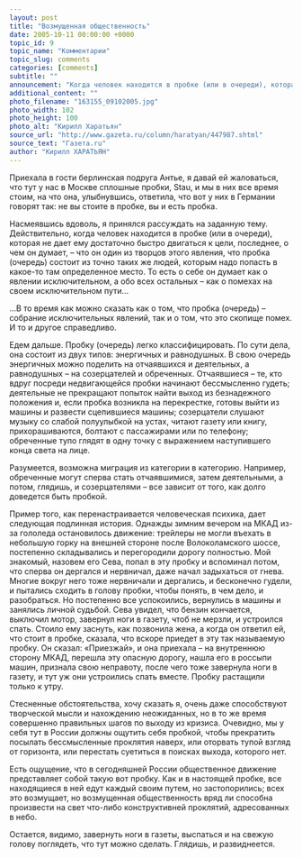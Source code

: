 ```yaml
---
layout: post
title: "Возмущенная общественность"
date: 2005-10-11 00:00:00 +0000
topic_id: 9
topic_name: "Комментарии"
topic_slug: comments
categories: [comments]
subtitle: ""
announcement: "Когда человек находится в пробке (или в очереди), которая не дает ему достаточно быстро двигаться к цели, последнее, о чем он думает, – что он один из творцов этого явления, что пробка (очередь) состоит из точно таких же людей, которым надо попасть в какое-то там определенное место. То есть о себе он думает как о явлении исключительном, а обо всех остальных – как о помехах на своем исключительном пути..."
additional_content: ""
photo_filename: "163155_09102005.jpg"
photo_width: 102
photo_height: 100
photo_alt: "Кирилл Харатьян"
source_url: "http://www.gazeta.ru/column/haratyan/447987.shtml"
source_text: "Газета.ru"
author: "Кирилл ХАРАТЬЯН"
---
```

Приехала в гости берлинская подруга Антье, я давай ей жаловаться, что тут у нас в Москве сплошные пробки, Stau, и мы в них все время стоим, на что она, улыбнувшись, ответила, что вот у них в Германии говорят так: не вы стоите в пробке, вы и есть пробка.

Насмеявшись вдоволь, я принялся рассуждать на заданную тему. Действительно, когда человек находится в пробке (или в очереди), которая не дает ему достаточно быстро двигаться к цели, последнее, о чем он думает, – что он один из творцов этого явления, что пробка (очередь) состоит из точно таких же людей, которым надо попасть в какое-то там определенное место. То есть о себе он думает как о явлении исключительном, а обо всех остальных – как о помехах на своем исключительном пути...

...В то время как можно сказать как о том, что пробка (очередь) – собрание исключительных явлений, так и о том, что это скопище помех. И то и другое справедливо.

Едем дальше. Пробку (очередь) легко классифицировать. По сути дела, она состоит из двух типов: энергичных и равнодушных. В свою очередь энергичных можно поделить на отчаявшихся и деятельных, а равнодушных – на созерцателей и обреченных. Отчаявшиеся – те, кто вдруг посреди недвигающейся пробки начинают бессмысленно гудеть; деятельные не прекращают попыток найти выход из безнадежного положения и, если пробка возникла на перекрестке, готовы выйти из машины и развести сцепившиеся машины; созерцатели слушают музыку со слабой полуулыбкой на устах, читают газету или книгу, прихорашиваются, болтают с пассажирами или по телефону; обреченные тупо глядят в одну точку с выражением наступившего конца света на лице.

Разумеется, возможна миграция из категории в категорию. Например, обреченные могут сперва стать отчаявшимися, затем деятельными, а потом, глядишь, и созерцателями – все зависит от того, как долго доведется быть пробкой.

Пример того, как перенастраивается человеческая психика, дает следующая подлинная история. Однажды зимним вечером на МКАД из-за гололеда остановилось движение: трейлеры не могли въехать в небольшую горку на внешней стороне после Волоколамского шоссе, постепенно складывались и перегородили дорогу полностью. Мой знакомый, назовем его Сева, попал в эту пробку и вспоминал потом, что сперва он дергался и нервничал, даже начал задыхаться от гнева. Многие вокруг него тоже нервничали и дергались, и бесконечно гудели, и пытались сходить в голову пробки, чтобы понять, в чем дело, и разобраться. Но постепенно все успокоились, вернулись в машины и занялись личной судьбой. Сева увидел, что бензин кончается, выключил мотор, завернул ноги в газету, чтоб не мерзли, и устроился спать. Стоило ему заснуть, как позвонила жена, а когда он ответил ей, что стоит в пробке, сказала, что вскоре приедет в эту так называемую пробку. Он сказал: «Приезжай», и она приехала – на внутреннюю сторону МКАД, перешла эту опасную дорогу, нашла его в россыпи машин, признала свою неправоту, после чего тоже завернула ноги в газету, и тут уж они устроились спать вместе. Пробку растащили только к утру.

Стесненные обстоятельства, хочу сказать я, очень даже способствуют творческой мысли и нахождению неожиданных, но в то же время совершенно правильных шагов по выходу из кризиса. Очевидно, мы у себя тут в России должны ощутить себя пробкой, чтобы прекратить посылать бессмысленные проклятия наверх, или оторвать тупой взгляд от горизонта, или перестать суетиться в поисках выхода, которого нет.

Есть ощущение, что в сегодняшней России общественное движение представляет собой такую вот пробку. Как и в настоящей пробке, все находящиеся в ней едут каждый своим путем, но застопорились; всех это возмущает, но возмущенная общественность вряд ли способна произвести на свет что-либо конструктивней проклятий, адресованных в небо.

Остается, видимо, завернуть ноги в газеты, выспаться и на свежую голову поглядеть, что тут можно сделать. Глядишь, и развиднеется.
